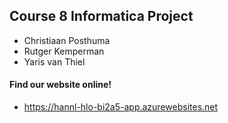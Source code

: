 ## Course 8 Informatica Project
* Christiaan Posthuma
* Rutger Kemperman
* Yaris van Thiel

#### Find our website online!
* https://hannl-hlo-bi2a5-app.azurewebsites.net